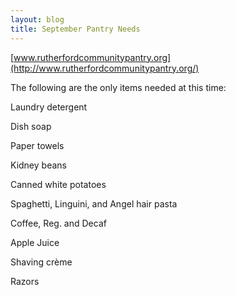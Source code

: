 ```yaml
---
layout: blog
title: September Pantry Needs
---
```


[www.rutherfordcommunitypantry.org](http://www.rutherfordcommunitypantry.org/)

The following are the only items needed at this time: 

Laundry detergent

Dish soap

Paper towels

Kidney beans

Canned white potatoes

Spaghetti, Linguini, and Angel hair pasta

Coffee, Reg. and Decaf

Apple Juice

Shaving crème

Razors


